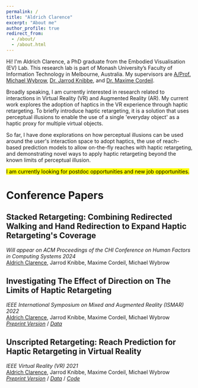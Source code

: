 ```yaml
---
permalink: /
title: "Aldrich Clarence"
excerpt: "About me"
author_profile: true
redirect_from: 
  - /about/
  - /about.html
---
```


Hi! I'm Aldrich Clarence, a PhD graduate from the Embodied Visualisation (EV) Lab. This research lab is part of Monash University’s Faculty of Information Technology in Melbourne, Australia. My supervisors are [A/Prof. Michael Wybrow](https://users.monash.edu/~mwybrow/), [Dr. Jarrod Knibbe](https://www.jarrodknibbe.info), and [Dr. Maxime Cordeil](https://sites.google.com/view/cordeil/home).

Broadly speaking, I am currently interested in research related to interactions in Virtual Reality (VR) and Augmented Reality (AR). My current work explores the adoption of haptics in the VR experience through haptic retargeting. To briefly introduce haptic retargeting, it is a solution that uses perceptual illusions to enable the use of a single 'everyday object' as a haptic proxy for multiple virtual objects.

So far, I have done explorations on how perceptual illusions can be used around the user's interaction space to adopt haptics, the use of reach-based prediction models to allow on-the-fly reaches with haptic retargeting, and demonstrating novel ways to apply haptic retargeting beyond the known limits of perceptual illusion.

<mark>I am currently looking for postdoc opportunities and new job opportunities.</mark>

Conference Papers
======

**Stacked Retargeting: Combining Redirected Walking and Hand Redirection to Expand Haptic Retargeting's Coverage**
------
*Will appear on ACM Proceedings of the CHI Conference on Human Factors in
Computing Systems 2024* <br/>
<u>Aldrich Clarence</u>, Jarrod Knibbe, Maxime Cordeil, Michael Wybrow <br/>

**Investigating The Effect of Direction on The Limits of Haptic Retargeting**
------
*IEEE International Symposium on Mixed and Augmented Reality (ISMAR) 2022* <br/>
<u>Aldrich Clarence</u>, Jarrod Knibbe, Maxime Cordeil, Michael Wybrow <br/>
[*Preprint Version*](https://www.researchgate.net/publication/366627182_Investigating_The_Effect_of_Direction_on_The_Limits_of_Haptic_Retargeting) / [*Data*](https://figshare.com/articles/dataset/Dataset_from_Investigating_The_Effect_of_Direction_on_The_Limits_of_Haptic_Retargeting/20523300)

**Unscripted Retargeting: Reach Prediction for Haptic Retargeting in Virtual Reality**
------
*IEEE Virtual Reality (VR) 2021* <br/>
<u>Aldrich Clarence</u>, Jarrod Knibbe, Maxime Cordeil, Michael Wybrow <br/>
[*Preprint Version*](https://www.researchgate.net/publication/351463044_Unscripted_Retargeting_Reach_Prediction_for_Haptic_Retargeting_in_Virtual_Reality) / [*Data*](https://figshare.com/articles/dataset/Unscripted-Retargeting-Reaching-Supervised-Dataset_csv/13615868/4) / [*Code*](https://github.com/aldrichclarence/UnscriptedRetargeting)
